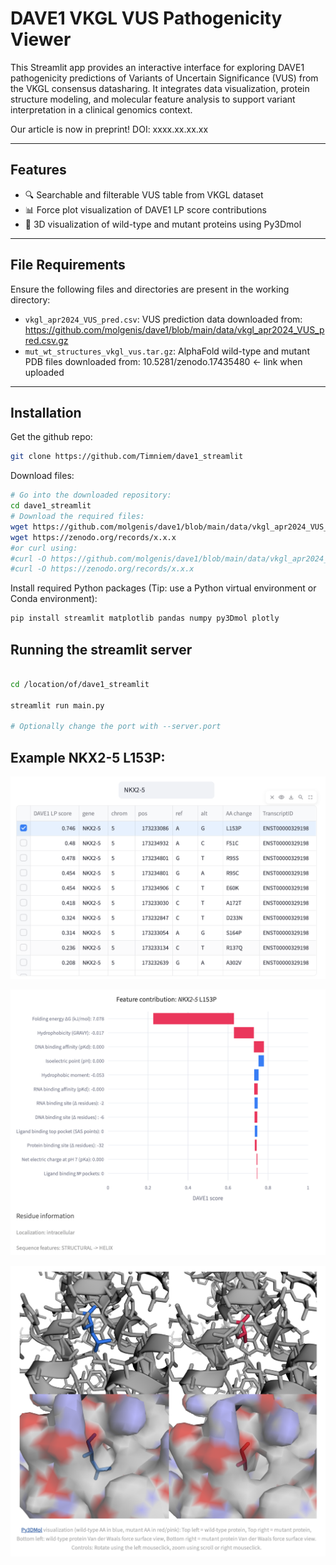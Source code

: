 # DAVE1 VKGL VUS Pathogenicity Viewer

This Streamlit app provides an interactive interface for exploring DAVE1 pathogenicity predictions of Variants of Uncertain Significance (VUS) from the VKGL consensus datasharing. It integrates data visualization, protein structure modeling, and molecular feature analysis to support variant interpretation in a clinical genomics context.

Our article is now in preprint! DOI: xxxx.xx.xx.xx

---

## Features

- 🔍 Searchable and filterable VUS table from VKGL dataset
- 📊 Force plot visualization of DAVE1 LP score contributions
- 🧪 3D visualization of wild-type and mutant proteins using Py3Dmol

---

## File Requirements

Ensure the following files and directories are present in the working directory:

- `vkgl_apr2024_VUS_pred.csv`: VUS prediction data downloaded from: https://github.com/molgenis/dave1/blob/main/data/vkgl_apr2024_VUS_pred.csv.gz
- `mut_wt_structures_vkgl_vus.tar.gz`: AlphaFold wild-type and mutant PDB files downloaded from: 10.5281/zenodo.17435480 <- link when uploaded

---

## Installation

Get the github repo:
```bash
git clone https://github.com/Timniem/dave1_streamlit
```

Download files:
```bash
# Go into the downloaded repository:
cd dave1_streamlit
# Download the required files: 
wget https://github.com/molgenis/dave1/blob/main/data/vkgl_apr2024_VUS_pred.csv.gz
wget https://zenodo.org/records/x.x.x
#or curl using:
#curl -O https://github.com/molgenis/dave1/blob/main/data/vkgl_apr2024_VUS_pred.csv.gz
#curl -O https://zenodo.org/records/x.x.x
```

Install required Python packages (Tip: use a Python virtual environment or Conda environment):

```bash
pip install streamlit matplotlib pandas numpy py3Dmol plotly

```

## Running the streamlit server

```bash

cd /location/of/dave1_streamlit

streamlit run main.py

# Optionally change the port with --server.port

```

## Example NKX2-5 L153P:

![table](images/table.png)

![force_plot](images/explain_plot.png)

![force_plot](images/py3dmol.png)
